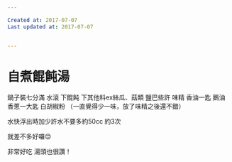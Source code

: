 ```yaml
---

Created at: 2017-07-07
Last updated at: 2017-07-07


---
```


# 自煮餛飩湯


鍋子裝七分滿
水滾
下餛飩
下其他料ex絲瓜、菇類
鹽巴些許
味精
香油一匙
鵝油香蔥一大匙
白胡椒粉
（一直覺得少一味，放了味精之後還不錯）

水快浮出時加少許水不要多約50cc
約3次

就差不多好囉😊

非常好吃
湯頭也很讚！

